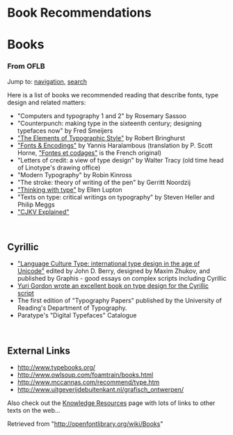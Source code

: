 <h1>Book Recommendations</h1>

<div id="content">
		<a id="top" name="top"></a>
				<h1 class="firstHeading" id="firstHeading">Books</h1>
		<div id="bodyContent">
			<h3 id="siteSub">From OFLB</h3>
			<div id="contentSub"></div>
									<div id="jump-to-nav">Jump to: <a href="#column-one">navigation</a>, <a href="#searchInput">search</a></div>			<!-- start content -->
			<p>Here is a list of books we recommended reading that describe fonts, type design and related matters:
</p>
<ul><li> "Computers and typography 1 and 2" by Rosemary Sassoo
</li><li> "Counterpunch: making type in the sixteenth century; designing typefaces now" by Fred Smeijers
</li><li> <a title="http://en.wikipedia.org/wiki/The_Elements_of_Typographic_Style" class="external text" href="http://en.wikipedia.org/wiki/The_Elements_of_Typographic_Style">"The Elements of Typographic Style"</a> by Robert Bringhurst
</li><li> <a title="http://www.oreilly.com/catalog/9780596102425/" class="external text" href="http://www.oreilly.com/catalog/9780596102425/">"Fonts &amp; Encodings"</a> by Yannis Haralambous (translation by P. Scott Horne, <a title="http://www.oreilly.fr/catalogue/284177273X" class="external text" href="http://www.oreilly.fr/catalogue/284177273X">"Fontes et codages"</a> is the French original)
</li><li> "Letters of credit: a view of type design" by Walter Tracy (old time head of Linotype's drawing office)
</li><li> "Modern Typography" by Robin Kinross
</li><li> "The stroke: theory of writing of the pen" by Gerritt Noordzij 
</li><li> <a title="http://www.papress.com/thinkingwithtype/" class="external text" href="http://www.papress.com/thinkingwithtype/">"Thinking with type"</a> by Ellen Lupton
</li><li> "Texts on type: critical writings on typography" by Steven Heller and Philip Meggs
</li><li> <a title="http://www.oreilly.com/catalog/cjkvinfo/" class="external text" href="http://www.oreilly.com/catalog/cjkvinfo/">"CJKV Explained"</a>
</li></ul>
<p><br>
</p>
<a id="Cyrillic" name="Cyrillic"></a><h2> <span class="mw-headline"> Cyrillic </span></h2>
<ul><li> <a title="http://www.atypi.org/05_About_us/70_publications/50_LCT/" class="external text" href="http://www.atypi.org/05_About_us/70_publications/50_LCT/">"Language Culture Type: international type design in the age of Unicode"</a> edited by John D. Berry, designed by Maxim Zhukov, and published by Graphis - good essays on complex scripts including Cyrillic
</li><li> <a title="http://www.artlebedev.com/everything/izdal/kniga_pro_bykvy/" class="external text" href="http://www.artlebedev.com/everything/izdal/kniga_pro_bykvy/">Yuri Gordon wrote an excellent book on type design for the Cyrillic script</a>
</li><li> The first edition of "Typography Papers" published by the University of Reading's Department of Typography.
</li><li> Paratype's "Digital Typefaces" Catalogue
</li></ul>
<p><br>
</p>
<a id="External_Links" name="External_Links"></a><h2> <span class="mw-headline"> External Links </span></h2>
<ul><li> <a title="http://www.typebooks.org/" class="external free" href="http://www.typebooks.org/">http://www.typebooks.org/</a>
</li><li> <a title="http://www.owlsoup.com/foamtrain/books.html" class="external free" href="http://www.owlsoup.com/foamtrain/books.html">http://www.owlsoup.com/foamtrain/books.html</a>
</li><li> <a title="http://www.mccannas.com/recommend/type.htm" class="external free" href="http://www.mccannas.com/recommend/type.htm">http://www.mccannas.com/recommend/type.htm</a>
</li><li> <a title="http://www.uitgeverijdebuitenkant.nl/grafisch_ontwerpen/" class="external free" href="http://www.uitgeverijdebuitenkant.nl/grafisch_ontwerpen/">http://www.uitgeverijdebuitenkant.nl/grafisch_ontwerpen/</a>
</li></ul>
<p>Also check out the <a title="Knowledge Resources" href="/wiki/Knowledge_Resources">Knowledge Resources</a> page with lots of links to other texts on the web...
</p>
<!-- 
NewPP limit report
Preprocessor node count: 3/1000000
Post-expand include size: 0/2097152 bytes
Template argument size: 0/2097152 bytes
Expensive parser function count: 0/100
-->

<!-- Saved in parser cache with key openfontlibrary-mw_:pcache:idhash:1590-0!1!0!!en!2!edit=0 and timestamp 20120322174110 -->
<div class="printfooter">
Retrieved from "<a href="http://openfontlibrary.org/wiki/Books">http://openfontlibrary.org/wiki/Books</a>"</div>
						<!-- end content -->
						<div class="visualClear"></div>
		</div>
	</div>